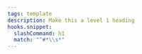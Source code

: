 ```yaml
---
tags: template
description: Make this a level 1 heading
hooks.snippet:
  slashCommand: h1
  match: "^#*\\s*"
---
```

# 